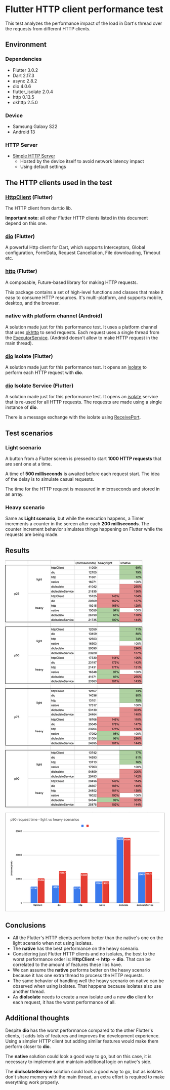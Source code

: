 # Flutter HTTP client performance test

This test analyzes the performance impact of the load in Dart's thread over the requests from different HTTP clients.

## Environment
### Dependencies
* Flutter 3.0.2
* Dart 2.17.3
* async 2.8.2
* dio 4.0.6
* flutter_isolate 2.0.4
* http 0.13.5
* okhttp 2.5.0

### Device
* Samsung Galaxy S22
* Android 13

### HTTP Server
* [Simple HTTP Server](https://play.google.com/store/apps/details?id=com.phlox.simpleserver)
  * Hosted by the device itself to avoid network latency impact
  * Using default settings

## The HTTP clients used in the test

### [HttpClient](https://api.dart.dev/stable/2.17.3/dart-io/HttpClient-class.html) (Flutter)

The HTTP client from dart:io lib.

**Important note:** all other Flutter HTTP clients listed in this document depend on this one.

### [dio](https://pub.dev/packages/dio) (Flutter)

A powerful Http client for Dart, which supports Interceptors, Global configuration, FormData, Request Cancellation, File
downloading, Timeout etc.


### [http](https://pub.dev/packages/http) (Flutter)

A composable, Future-based library for making HTTP requests.

This package contains a set of high-level functions and classes that make it easy to consume HTTP resources. It's
multi-platform, and supports mobile, desktop, and the browser.

### native with platform channel (Android)

A solution made just for this performance test. It uses a platform channel that uses [okhttp](https://square.github.io/okhttp/) to send requests.
Each request uses a single thread from the [ExecutorService](https://developer.android.com/reference/java/util/concurrent/ExecutorService). (Android doesn't allow to make HTTP request in the main thread).

### [dio](https://pub.dev/packages/dio) Isolate (Flutter)

A solution made just for this performance test. It opens an [isolate](https://pub.dev/packages/flutter_isolate) to perform each HTTP request with **dio**.

### [dio](https://pub.dev/packages/dio) Isolate Service (Flutter)

A solution made just for this performance test. It opens an [isolate](https://pub.dev/packages/flutter_isolate) service that is re-used for all HTTP requests. The requests are made using a single instance of **dio**.

There is a message exchange with the isolate using [ReceivePort](https://api.dart.dev/stable/2.18.5/dart-isolate/ReceivePort-class.html).

## Test scenarios

### Light scenario

A button from a Flutter screen is pressed to start **1000 HTTP requests** that are sent one at a time.

A time of **500 milliseconds** is awaited before each request start. The idea of the delay is to simulate casual requests.

The time for the HTTP request is measured in microseconds and stored in an array.

### Heavy scenario

Same as **Light scenario**, but while the execution happens, a Timer increments a counter in the screen after each **200 milliseconds**.
The counter increment behavior simulates things happening on Flutter while the requests are being made.

## Results

![Results from the HTTP client performance test](./docs/images/results.png)

![Column chart with the HTTP client performance test results](./docs/images/chart.png)

## Conclusions

* All the Flutter's HTTP clients perform better than the native's one on the light scenario when not using isolates.
* The **native** has the best performance on the heavy scenario.
* Considering just Flutter HTTP clients and no isolates, the best to the worst performance order is: **HttpClient** -> **http** -> **dio**. That can be correlated to the amount of features these libs have.
* We can assume the **native** performs better on the heavy scenario because it has one extra thread to process the HTTP requests.
* The same behavior of handling well the heavy scenario on native can be observed when using isolates. That happens because isolates also use another thread.
* As **dioIsolate** needs to create a new isolate and a new **dio** client for each request, it has the worst performance of all.

## Additional thoughts

Despite **dio** has the worst performance compared to the other Flutter's clients, it adds lots of features and improves the development experience.
Using a simpler HTTP client but adding similar features would make them perform closer to **dio**. 

The **native** solution could look a good way to go, but on this case, it is necessary to implement and maintain additional logic on native's side. 

The **dioIsolateService** solution could look a good way to go, but as isolates don't share memory with the main thread, an extra effort is required to make everything work properly.
